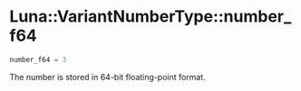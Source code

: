 # Luna::VariantNumberType::number_f64

```c++
number_f64 = 3
```

The number is stored in 64-bit floating-point format. 

